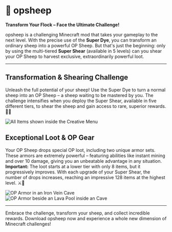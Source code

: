 # 🐑 opsheep

**Transform Your Flock – Face the Ultimate Challenge!**

opsheep is a challenging Minecraft mod that takes your gameplay to the next level. With the precise use of the **Super
Dye**, you can transform an ordinary sheep into a powerful OP Sheep. But that's just the beginning: only by using the
multi-tiered **Super Shear** (available in 5 levels) can you shear your OP Sheep to harvest exclusive, extraordinarily
powerful loot.

---

## Transformation & Shearing Challenge

Unleash the full potential of your sheep! Use the Super Dye to turn a normal sheep into an OP Sheep – a sheep waiting to
be mastered by you. The challenge intensifies when you deploy the Super Shear, available in five different tiers, to
shear the sheep and gain access to rare, superior rewards. 🐑✨

![All Items shown inside the Creative Menu](https://kappa.lol/XrySD)

## Exceptional Loot & OP Gear

Your OP Sheep drops special OP loot, including two unique armor sets. These armors are extremely powerful – featuring
abilities like instant mining and over 10 damage, giving you an unbeatable advantage in any situation.  
**Important:** The loot starts at a lower tier with only 8 items, but it progressively improves. With each upgrade of
your Super Shear, the number of drops increases, reaching an impressive 128 items at the highest level. ⚔️💎

![OP Armor in an Iron Vein Cave](https://kappa.lol/ktDkM)  
![OP Armor beside an Lava Pool inside an Cave](https://kappa.lol/aMcix)

---
Embrace the challenge, transform your sheep, and collect incredible rewards. Download opsheep now and experience a
whole new dimension of Minecraft challenges!